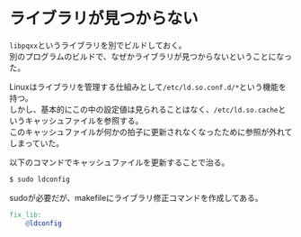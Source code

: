 # ライブラリが見つからない

`libpqxx`というライブラリを別でビルドしておく。  
別のプログラムのビルドで、なぜかライブラリが見つからないということになった。  

Linuxはライブラリを管理する仕組みとして`/etc/ld.so.conf.d/*`という機能を持つ。  
しかし、基本的にこの中の設定値は見られることはなく、`/etc/ld.so.cache`というキャッシュファイルを参照する。  
このキャッシュファイルが何かの拍子に更新されなくなったために参照が外れてしまっていた。

以下のコマンドでキャッシュファイルを更新することで治る。

```bash
$ sudo ldconfig
```

sudoが必要だが、makefileにライブラリ修正コマンドを作成してある。

```makefile
fix_lib:
    @ldconfig
```

